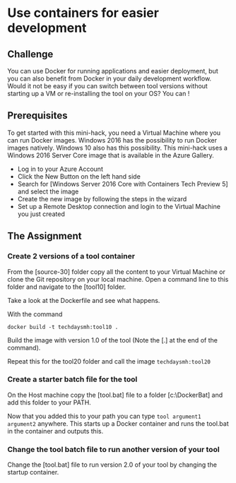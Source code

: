 # Use containers for easier development #

## Challenge ##
You can use Docker for running applications and easier deployment, but you can also benefit from Docker in your daily development workflow. Would it not be easy if you can switch between tool versions without starting up a VM or re-installing the tool on your OS? You can !

## Prerequisites ##
To get started with this mini-hack, you need a Virtual Machine where you can run Docker images. Windows 2016 has the possibility to run Docker images natively. Windows 10 also has this possibility. This mini-hack uses a Windows 2016 Server Core image that is available in the Azure Gallery.

- Log in to your Azure Account
- Click the New Button on the left hand side 
- Search for [Windows Server 2016 Core with Containers Tech Preview 5] and select the image 
- Create the new image by following the steps in the wizard
- Set up a Remote Desktop connection and login to the Virtual Machine you just created

## The Assignment ##

### Create 2 versions of a tool container ###
From the [source-30] folder copy all the content to your Virtual Machine or clone the Git repository on your local machine. Open a command line to this folder and navigate to the [tool10] folder.

Take a look at the Dockerfile and see what happens.

With the command 

    docker build -t techdaysmh:tool10 .

Build the image with version 1.0 of the tool (Note the [.] at the end of the command).

Repeat this for the tool20 folder and call the image `techdaysmh:tool20`

### Create a starter batch file for the tool ###
On the Host machine copy the [tool.bat] file to a folder [c:\DockerBat] and add this folder to your PATH.

Now that you added this to your path you can type `tool argument1 argument2` anywhere. This starts up a Docker container and runs the tool.bat in the container and outputs this.

### Change the tool batch file to run another version of your tool ###
Change the [tool.bat] file to run version 2.0 of your tool by changing the startup container.
